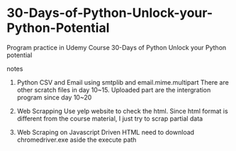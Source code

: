# 30-Days-of-Python-Unlock-your-Python-Potential

Program practice in Udemy Course 30-Days of Python Unlock your Python potential

notes
1. Python CSV and Email
using smtplib and email.mime.multipart
There are other scratch files in day 10~15. Uploaded part are the intergration program since day 10~20

2. Web Scrapping 
Use yelp website to check the html. Since html format is different from the course material, 
I just try to scrap partial data

3. Web Scraping on Javascript Driven HTML
need to download chromedriver.exe aside the execute path
